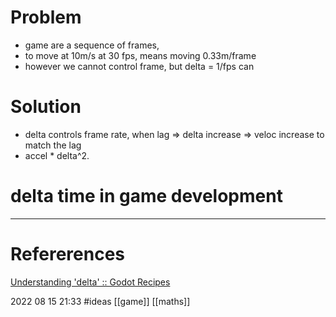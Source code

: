 # Problem 
- game are a sequence of frames, 
- to move at 10m/s at 30 fps, means moving 0.33m/frame
- however we cannot control frame, but delta = 1/fps can

# Solution
- delta controls frame rate, when lag => delta increase => veloc increase to match the lag 
- accel * delta^2. 

















# delta time in game development
--- 
# Refererences 
[Understanding 'delta' :: Godot Recipes](https://kidscancode.org/godot_recipes/basics/understanding_delta/)



2022 08 15 21:33
#ideas  [[game]] [[maths]] 








